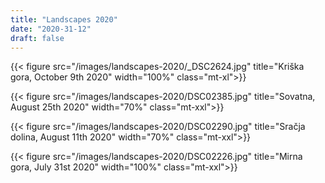 ```yaml
---
title: "Landscapes 2020"
date: "2020-31-12"
draft: false
---
```


{{< figure src="/images/landscapes-2020/_DSC2624.jpg" title="Kriška gora, October 9th 2020" width="100%" class="mt-xl">}}

{{< figure src="/images/landscapes-2020/DSC02385.jpg" title="Sovatna, August 25th 2020" width="70%" class="mt-xxl">}}

{{< figure src="/images/landscapes-2020/DSC02290.jpg" title="Sračja dolina, August 11th 2020" width="70%" class="mt-xxl">}}

{{< figure src="/images/landscapes-2020/DSC02226.jpg" title="Mirna gora, July 31st 2020" width="100%" class="mt-xxl">}}
